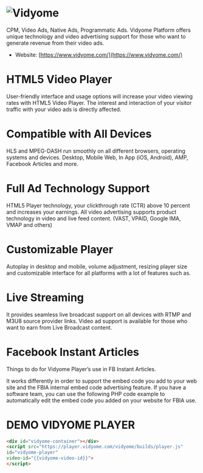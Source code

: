 # ![Vidyome](https://www.vidyome.com/wp-content/uploads/2017/11/logo_transparent.png)

CPM, Video Ads, Native Ads, Programmatic Ads.
Vidyome Platform offers unique technology and video advertising support for those who want to generate revenue from their video ads.

* Website: [https://www.vidyome.com/](https://www.vidyome.com/)

# HTML5 Video Player
User-friendly interface and usage options will increase your video viewing rates with HTML5 Video Player. The interest and interaction of your visitor traffic with your video ads is directly affected.

# Compatible with All Devices
HLS and MPEG-DASH run smoothly on all different browsers, operating systems and devices. Desktop, Mobile Web, In App (iOS, Android), AMP, Facebook Articles and more.

# Full Ad Technology Support
HTML5 Player technology, your clickthrough rate (CTR) above 10 percent and increases your earnings. All video advertising supports product technology in video and live feed content. (VAST, VPAID, Google IMA, VMAP and others)

# Customizable Player
Autoplay in desktop and mobile, volume adjustment, resizing player size and customizable interface for all platforms with a lot of features such as.

# Live Streaming
It provides seamless live broadcast support on all devices with RTMP and M3U8 source provider links. Video ad support is available for those who want to earn from Live Broadcast content.

# Facebook Instant Articles
Things to do for Vidyome Player’s use in FB Instant Articles.

It works differently in order to support the embed code you add to your web site and the FBIA internal embed code advertising feature. If you have a software team, you can use the following PHP code example to automatically edit the embed code you added on your website for FBIA use.

# DEMO VIDYOME PLAYER

```HTML
<div id="vidyome-container"></div>
<script src="https://player.vidyome.com/vidyome/builds/player.js"
id="vidyome-player"
video-id="{{vidyome-video-id}}">
</script>
```
